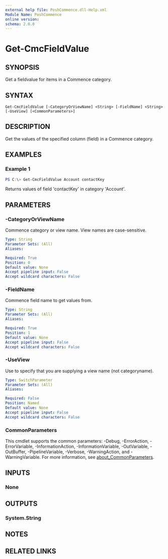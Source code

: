 ```yaml
---
external help file: PoshCommence.dll-Help.xml
Module Name: PoshCommence
online version:
schema: 2.0.0
---
```


# Get-CmcFieldValue

## SYNOPSIS
Get a fieldvalue for items in a Commence category.

## SYNTAX

```
Get-CmcFieldValue [-CategoryOrViewName] <String> [-FieldName] <String> [-UseView] [<CommonParameters>]
```

## DESCRIPTION
Get the values of the specified column (field) in a Commence category.

## EXAMPLES

### Example 1
```powershell
PS C:\> Get-CmcFieldValue Account contactKey
```

Returns values of field 'contactKey' in category 'Account'.

## PARAMETERS

### -CategoryOrViewName
Commence category or view name. View names are case-sensitive.

```yaml
Type: String
Parameter Sets: (All)
Aliases:

Required: True
Position: 0
Default value: None
Accept pipeline input: False
Accept wildcard characters: False
```

### -FieldName
Commence field name to get values from.

```yaml
Type: String
Parameter Sets: (All)
Aliases:

Required: True
Position: 1
Default value: None
Accept pipeline input: False
Accept wildcard characters: False
```

### -UseView
Use to specify that you are supplying a view name (not categoryname).

```yaml
Type: SwitchParameter
Parameter Sets: (All)
Aliases:

Required: False
Position: Named
Default value: None
Accept pipeline input: False
Accept wildcard characters: False
```

### CommonParameters
This cmdlet supports the common parameters: -Debug, -ErrorAction, -ErrorVariable, -InformationAction, -InformationVariable, -OutVariable, -OutBuffer, -PipelineVariable, -Verbose, -WarningAction, and -WarningVariable. For more information, see [about_CommonParameters](http://go.microsoft.com/fwlink/?LinkID=113216).

## INPUTS

### None

## OUTPUTS

### System.String
## NOTES

## RELATED LINKS
